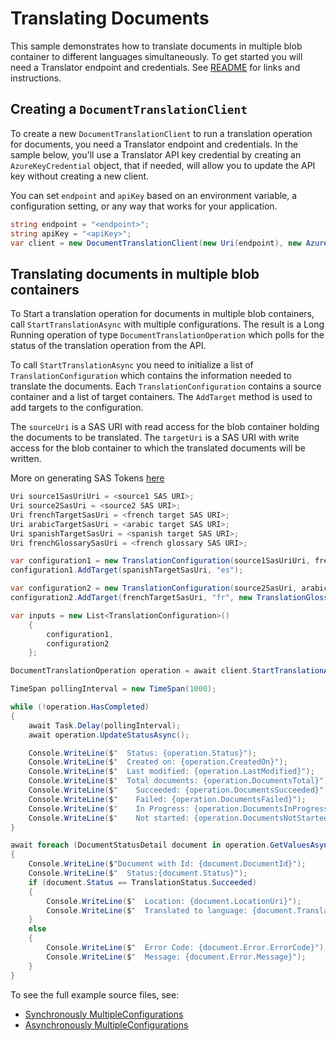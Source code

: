 # Translating Documents
This sample demonstrates how to translate documents in multiple blob container to different languages simultaneously. To get started you will need a Translator endpoint and credentials.  See [README][README] for links and instructions.

## Creating a `DocumentTranslationClient`

To create a new `DocumentTranslationClient` to run a translation operation for documents, you need a Translator endpoint and credentials. In the sample below, you'll use a Translator API key credential by creating an `AzureKeyCredential` object, that if needed, will allow you to update the API key without creating a new client.

You can set `endpoint` and `apiKey` based on an environment variable, a configuration setting, or any way that works for your application.

```C# Snippet:CreateDocumentTranslationClient
string endpoint = "<endpoint>";
string apiKey = "<apiKey>";
var client = new DocumentTranslationClient(new Uri(endpoint), new AzureKeyCredential(apiKey));
```

## Translating documents in multiple blob containers

To Start a translation operation for documents in multiple blob containers, call `StartTranslationAsync` with multiple configurations. The result is a Long Running operation of type `DocumentTranslationOperation` which polls for the status of the translation operation from the API.

To call `StartTranslationAsync` you need to initialize a list of `TranslationConfiguration` which contains the information needed to translate the documents. Each `TranslationConfiguration` contains a source container and a list of target containers. The `AddTarget` method is used to add targets to the configuration.

The `sourceUri` is a SAS URI with read access for the blob container holding the documents to be translated.
The `targetUri` is a SAS URI with write access for the blob container to which the translated documents will be written.

More on generating SAS Tokens [here](https://docs.microsoft.com/azure/cognitive-services/translator/document-translation/get-started-with-document-translation?tabs=csharp#create-sas-access-tokens-for-document-translation)

```C# Snippet:MultipleConfigurationsAsync
Uri source1SasUriUri = <source1 SAS URI>;
Uri source2SasUri = <source2 SAS URI>;
Uri frenchTargetSasUri = <french target SAS URI>;
Uri arabicTargetSasUri = <arabic target SAS URI>;
Uri spanishTargetSasUri = <spanish target SAS URI>;
Uri frenchGlossarySasUri = <french glossary SAS URI>;

var configuration1 = new TranslationConfiguration(source1SasUriUri, frenchTargetSasUri, "fr", new TranslationGlossary(frenchGlossarySasUri));
configuration1.AddTarget(spanishTargetSasUri, "es");

var configuration2 = new TranslationConfiguration(source2SasUri, arabicTargetSasUri, "ar");
configuration2.AddTarget(frenchTargetSasUri, "fr", new TranslationGlossary(frenchGlossarySasUri));

var inputs = new List<TranslationConfiguration>()
    {
        configuration1,
        configuration2
    };

DocumentTranslationOperation operation = await client.StartTranslationAsync(inputs);

TimeSpan pollingInterval = new TimeSpan(1000);

while (!operation.HasCompleted)
{
    await Task.Delay(pollingInterval);
    await operation.UpdateStatusAsync();

    Console.WriteLine($"  Status: {operation.Status}");
    Console.WriteLine($"  Created on: {operation.CreatedOn}");
    Console.WriteLine($"  Last modified: {operation.LastModified}");
    Console.WriteLine($"  Total documents: {operation.DocumentsTotal}");
    Console.WriteLine($"    Succeeded: {operation.DocumentsSucceeded}");
    Console.WriteLine($"    Failed: {operation.DocumentsFailed}");
    Console.WriteLine($"    In Progress: {operation.DocumentsInProgress}");
    Console.WriteLine($"    Not started: {operation.DocumentsNotStarted}");
}

await foreach (DocumentStatusDetail document in operation.GetValuesAsync())
{
    Console.WriteLine($"Document with Id: {document.DocumentId}");
    Console.WriteLine($"  Status:{document.Status}");
    if (document.Status == TranslationStatus.Succeeded)
    {
        Console.WriteLine($"  Location: {document.LocationUri}");
        Console.WriteLine($"  Translated to language: {document.TranslateTo}.");
    }
    else
    {
        Console.WriteLine($"  Error Code: {document.Error.ErrorCode}");
        Console.WriteLine($"  Message: {document.Error.Message}");
    }
}
```

To see the full example source files, see:

* [Synchronously MultipleConfigurations ](https://github.com/Azure/azure-sdk-for-net/blob/master/sdk/documenttranslation/Azure.AI.DocumentTranslation/tests/samples/Sample_MultipleConfigurations.cs)
* [Asynchronously MultipleConfigurations ](https://github.com/Azure/azure-sdk-for-net/blob/master/sdk/documenttranslation/Azure.AI.DocumentTranslation/tests/samples/Sample_MultipleConfigurationsAsync.cs)

[README]: https://github.com/Azure/azure-sdk-for-net/blob/master/sdk/documenttranslation/Azure.AI.DocumentTranslation/README.md